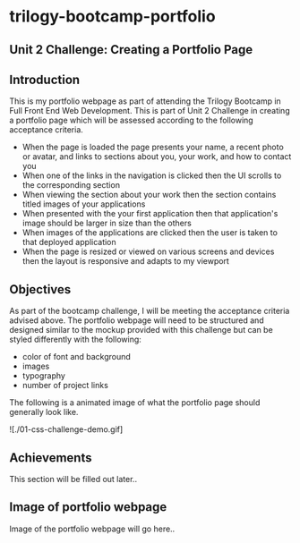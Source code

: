 # trilogy-bootcamp-portfolio

## Unit 2 Challenge: Creating a Portfolio Page

## Introduction

This is my portfolio webpage as part of attending the Trilogy Bootcamp in Full Front End Web Development. This is part of Unit 2 Challenge in creating a portfolio page which will be assessed according to the following acceptance criteria.

- When the page is loaded the page presents your name, a recent photo or avatar, and links to sections about you, your work, and how to contact you
- When one of the links in the navigation is clicked then the UI scrolls to the corresponding section
- When viewing the section about your work then the section contains titled images of your applications
- When presented with the your first application then that application's image should be larger in size than the others
- When images of the applications are clicked then the user is taken to that deployed application
- When the page is resized or viewed on various screens and devices then the layout is responsive and adapts to my viewport

## Objectives

As part of the bootcamp challenge, I will be meeting the acceptance criteria advised above. The portfolio webpage will need to be structured and designed similar to the mockup provided with this challenge but can be styled differently with the following:

- color of font and background
- images
- typography
- number of project links

The following is a animated image of what the portfolio page should generally look like.

![./01-css-challenge-demo.gif]

## Achievements

This section will be filled out later..

## Image of portfolio webpage

Image of the portfolio webpage will go here..
